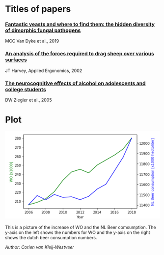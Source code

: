 # Titles of papers

### [Fantastic yeasts and where to find them: the hidden diversity of dimorphic fungal pathogens](https://www.sciencedirect.com/science/article/pii/S136952741930013X)

MCC Van Dyke et al., 2019

### [An analysis of the forces required to drag sheep over various surfaces](https://www.sciencedirect.com/science/article/pii/S0003687002000716)

JT Harvey, Applied Ergonomics, 2002

### [The neurocognitive effects of alcohol on adolescents and college students](https://www.sciencedirect.com/science/article/pii/S0091743504002658)

DW Ziegler et al., 2005

# Plot

![plot300.png](https://github.com/cvkleij/CS_Assignment/blob/master/plot300.png?raw=true)

This is a picture of the increase of WO and the NL Beer comsumption. The y-axis on the left shows the numbers for WO and the y-axis on the right shows the dutch beer consumption numbers.

*Author: Corien van Kleij-Westveer*

